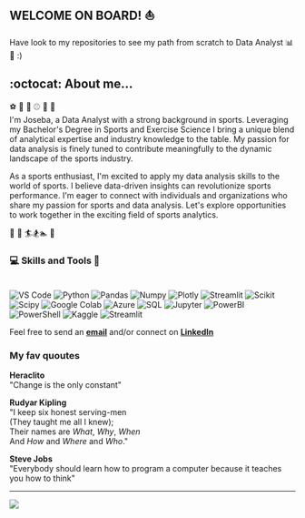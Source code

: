 ## WELCOME ON BOARD! :boat:
Have look to my repositories to see my path from scratch to Data Analyst :bar_chart: :metal: :)


## :octocat: About me... <br>

:soccer: :basketball: :football: :baseball: :rugby_football: :tennis: <br>
I'm Joseba, a Data Analyst with a strong background in sports. Leveraging my Bachelor's Degree in Sports and Exercise Science I bring a unique blend of analytical expertise and industry knowledge to the table. My passion for data analysis is finely tuned to contribute meaningfully to the dynamic landscape of the sports industry.

As a sports enthusiast, I'm excited to apply my data analysis skills to the world of sports. I believe data-driven insights can revolutionize sports performance. I'm eager to connect with individuals and organizations who share my passion for sports and data analysis. Let's explore opportunities to work together in the exciting field of sports analytics.

:bicyclist: :mountain_bicyclist: :surfer::snowboarder::swimmer: :ski:



### 💻 Skills and Tools :mag_right: <br><br>

![VS Code](https://img.shields.io/badge/Visual_Studio_Code-0078D4?style=for-the-badge&logo=visual%20studio%20code&logoColor=white)
![Python](https://img.shields.io/badge/Python-14354C?style=for-the-badge&logo=python&logoColor=white)
![Pandas](https://img.shields.io/badge/pandas-150458.svg?style=for-the-badge&logo=pandas&logoColor=white)
![Numpy](https://img.shields.io/badge/NumPy-013243.svg?style=for-the-badge&logo=NumPy&logoColor=white)
![Plotly](https://img.shields.io/badge/Plotly-3F4F75.svg?style=for-the-badge&logo=Plotly&logoColor=white)
![Streamlit](https://img.shields.io/badge/Streamlit-FF4B4B.svg?style=for-the-badge&logo=Streamlit&logoColor=white)
![Scikit](https://img.shields.io/badge/scikitlearn-F7931E.svg?style=for-the-badge&logo=scikit-learn&logoColor=white)
![Scipy](https://img.shields.io/badge/SciPy-8CAAE6.svg?style=for-the-badge&logo=SciPy&logoColor=white)
![Google Colab](https://img.shields.io/badge/Colab-F9AB00?style=for-the-badge&logo=googlecolab&color=525252)
![Azure](https://img.shields.io/badge/Azure_DevOps-0078D7?style=for-the-badge&logo=azure-devops&logoColor=white)
![SQL](https://img.shields.io/badge/MySQL-005C84?style=for-the-badge&logo=mysql&logoColor=white)
![Jupyter](https://img.shields.io/badge/Jupyter-F37626.svg?&style=for-the-badge&logo=Jupyter&logoColor=white)
![PowerBI](https://img.shields.io/badge/PowerBI-F2C811?style=for-the-badge&logo=Power%20BI&logoColor=white)
![PowerShell](https://img.shields.io/badge/powershell-5391FE?style=for-the-badge&logo=powershell&logoColor=white)
![Kaggle](https://img.shields.io/badge/Kaggle-035a7d?style=for-the-badge&logo=kaggle&logoColor=white)
![Streamlit](https://img.shields.io/badge/Streamlit-FF4B4B.svg?style=for-the-badge&logo=Streamlit&logoColor=white)


Feel free to send an **[email](jmorenoiriarte@gmail.com)** and/or connect on **[LinkedIn](https://www.linkedin.com/in/imjoseba/)**


### My fav quoutes
**Heraclito** <br>
"Change is the only constant"

**Rudyar Kipling**<br>
"I keep six honest serving-men<br>
(They taught me all I knew);<br>
Their names are *What*, *Why*, *When*<br>
And *How* and *Where* and *Who*."<br>

**Steve Jobs**<br>
"Everybody should learn how to program a computer because it teaches you how to think"<br>

---
[![](https://visitcount.itsvg.in/api?id=imjoseba&icon=2&color=0)](https://visitcount.itsvg.in)
